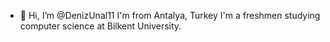 - 👋 Hi, I’m @DenizUnal11
I'm from Antalya, Turkey
I'm a freshmen studying computer science at Bilkent University.

